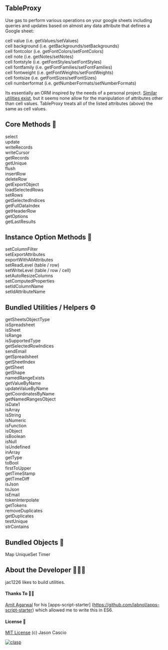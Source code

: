 ## TableProxy

Use gas to perform various operations on your google sheets including queries and updates based on almost any data attribute that defines a Google sheet:

cell value (i.e. getValues/setValues)  
cell background (i.e. getBackgrounds/setBackgrounds)  
cell fontcolor (i.e. getFontColors/setFontColors)  
cell note (i.e. getNotes/setNotes)  
cell fontstyle (i.e. getFontStyles/setFontStyles)  
cell fontfamily (i.e. getFontFamilies/setFontFamilies)  
cell fontweight (i.e. getFontWeights/setFontWeights)  
cell fontsize (i.e. getFontSizes/setFontSizes)  
cell numberformat (i.e. getNumberFormats/setNumberFormats)  

Its essentially an ORM inspired by the needs of a personal project. [Similar utilities exist](https://github.com/itmammoth/Tamotsu), but it seems none allow for the manipulation of attributes other than cell values. TableProxy treats all of the listed attributes (above) the same as cell values.

## Core Methods 🚀

select  
update  
writeRecords  
writeCursor  
getRecords  
getUnique  
flush  
insertRow  
deleteRow  
getExportObject  
loadSelectedRows  
setRows  
getSelectedIndices  
getFullDataIndex  
getHeaderRow  
getOptions  
getLastResults  

## Instance Option Methods 🍿

setColumnFilter  
setExportAttributes  
exportWithAllAttributes  
setReadLevel (table / row)  
setWriteLevel (table / row / cell)  
setAutoResizeColumns  
setComputedProperties  
setIdColumnName  
setIdAttributeName  

## Bundled Utilities / Helpers ⚙️

getSheetsObjectType  
isSpreadsheet  
isSheet  
isRange  
isSupportedType  
getSelectedRowIndices  
sendEmail  
getSpreadsheet  
getSheetIndex  
getSheet  
getShape  
namedRangeExists  
getValueByName  
updateValueByName  
getCoordinatesByName  
getNamedRangesObject  
isDate1  
isArray  
isString  
isNumeric  
isFunction  
isObject  
isBoolean  
isNull  
isUndefined  
inArray  
getType  
toBool  
firstToUpper  
getTimeStamp  
getTimeDiff  
isJson  
toJson  
isEmail  
tokenInterpolate  
getTokens  
removeDuplicates  
getDuplicates  
testUnique  
strContains

## Bundled Objects 🎷

Map
UniqueSet
Timer

## About the Developer 👨🏼‍💻

jac1226 likes to build utilities.

#### Thanks To 🙏🏼

[Amit Agarwal](https://digitalinspiration.com/google-developer) for his [apps-script-starter] (https://github.com/labnol/apps-script-starter) which allowed me to write this in ES6.

#### License 📄

[MIT License](https://github.com/labnol/apps-script-starter/blob/master/LICENSE) (c) Jason Cascio

[![clasp](https://img.shields.io/badge/built%20with-clasp-4285f4.svg)](https://github.com/google/clasp)
